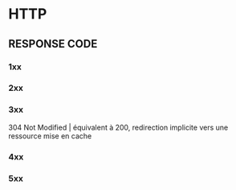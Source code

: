 # HTTP


## RESPONSE CODE

### 1xx

### 2xx

### 3xx

304     Not Modified | équivalent à 200, redirection implicite vers une ressource mise en cache

### 4xx

### 5xx
